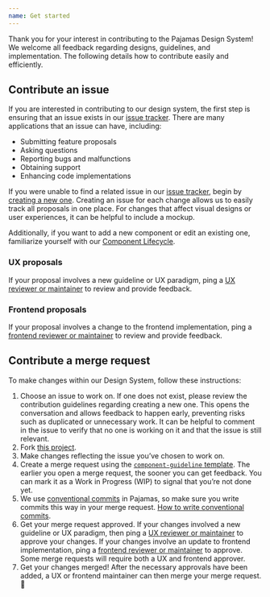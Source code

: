 ```yaml
---
name: Get started
---
```


Thank you for your interest in contributing to the Pajamas Design System! We
welcome all feedback regarding designs, guidelines, and implementation. The
following details how to contribute easily and efficiently.

## Contribute an issue

If you are interested in contributing to our design system, the first step is
ensuring that an issue exists in our [issue tracker](https://gitlab.com/gitlab-org/gitlab-services/design.gitlab.com/issues).
There are many applications that an issue can have, including:

- Submitting feature proposals
- Asking questions
- Reporting bugs and malfunctions
- Obtaining support
- Enhancing code implementations

If you were unable to find a related issue in our [issue tracker](https://gitlab.com/gitlab-org/gitlab-services/design.gitlab.com/issues),
begin by [creating a new one](https://gitlab.com/gitlab-org/gitlab-services/design.gitlab.com/issues/new).
Creating an issue for each change allows us to easily track all proposals in one
place. For changes that affect visual designs or user experiences, it can be
helpful to include a mockup.

Additionally, if you want to add a new component or edit an existing one, familiarize yourself with our [Component Lifecycle](https://design.gitlab.com/contribute/lifecycle/).

### UX proposals

If your proposal involves a new guideline or UX paradigm, ping a
[UX reviewer or maintainer](https://about.gitlab.com/handbook/engineering/projects/#design.gitlab.com)
to review and provide feedback.

### Frontend proposals

If your proposal involves a change to the frontend implementation, ping a
[frontend reviewer or maintainer](https://about.gitlab.com/handbook/engineering/projects/#design.gitlab.com)
to review and provide feedback.

## Contribute a merge request

To make changes within our Design System, follow these instructions:

1. Choose an issue to work on. If one does not exist, please review the
contribution guidelines regarding creating a new one. This opens the conversation
and allows feedback to happen early, preventing risks such as duplicated or
unnecessary work. It can be helpful to comment in the issue to verify that no one
is working on it and that the issue is still relevant.
1. Fork [this project](https://gitlab.com/gitlab-org/gitlab-services/design.gitlab.com).
1. Make changes reflecting the issue you’ve chosen to work on.
1. Create a merge request using the [`component-guideline` template](https://gitlab.com/gitlab-org/gitlab-services/design.gitlab.com/-/blob/main/.gitlab/merge_request_templates/component-guideline.md). The earlier you open a merge request, the sooner you
can get feedback. You can mark it as a Work in Progress (WIP) to signal that you’re
not done yet.
1. We use [conventional commits](https://www.conventionalcommits.org/en/v1.0.0/) in Pajamas, so make sure you write commits this way in your merge request. [How to write conventional commits](https://gitlab.com/gitlab-org/gitlab-services/design.gitlab.com/-/blob/main/doc/commits.md).
1. Get your merge request approved. If your changes involved a new guideline or
UX paradigm, then ping a [UX reviewer or maintainer](https://about.gitlab.com/handbook/engineering/projects/#design.gitlab.com)
to approve your changes. If your changes involve an update to frontend implementation,
ping a [frontend reviewer or maintainer](https://about.gitlab.com/handbook/engineering/projects/#design.gitlab.com)
to approve. Some merge requests will require both a UX and frontend approver.
1. Get your changes merged! After the necessary approvals have been added, a UX
or frontend maintainer can then merge your merge request. 🙌
